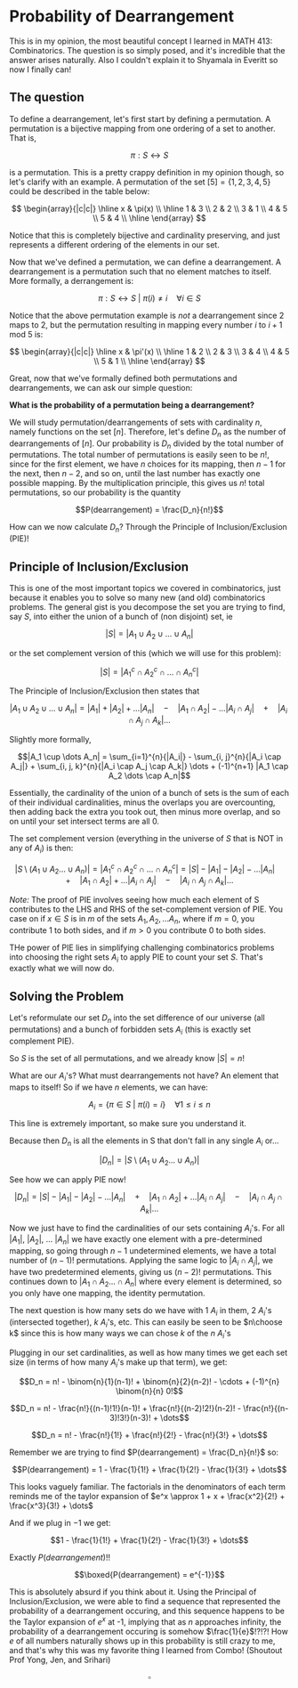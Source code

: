 # Probability of Dearrangement

This is in my opinion, the most beautiful concept I learned in MATH 413: Combinatorics. The question is so simply posed, and it's incredible that the answer arises naturally. Also I couldn't explain it to Shyamala in Everitt so now I finally can!

## The question
To define a dearrangement, let's first start by defining a permutation. A permutation is a bijective mapping from one ordering of a set to another. That is,

$$\pi: S \leftrightarrow S $$ 

is a permutation. This is a pretty crappy definition in my opinion though, so let's clarify with an example. A permutation of the set $[5] = \{1, 2, 3, 4, 5\}$ could be described in the table below:

$$
\begin{array}{|c|c|}
\hline
x & \pi(x) \\
\hline
1 & 3 \\
2 & 2 \\
3 & 1 \\
4 & 5 \\
5 & 4 \\
\hline
\end{array}
$$

Notice that this is completely bijective and cardinality preserving, and just represents a different ordering of the elements in our set.

Now that we've defined a permutation, we can define a dearrangement. A dearrangement is a permutation such that no element matches to itself. More formally, a derrangement is:

$$\pi: S \leftrightarrow S \ | \  \pi(i) \neq i \quad \forall i \in S$$ 

Notice that the above permutation example is *not* a dearrangement since $2$ maps to $2$, but the permutation resulting in mapping every number $i$ to $i+1$ mod $5$ is:

$$
\begin{array}{|c|c|}
\hline
x & \pi'(x) \\
\hline
1 & 2 \\
2 & 3 \\
3 & 4 \\
4 & 5 \\
5 & 1 \\
\hline
\end{array}
$$

Great, now that we've formally defined both permutations and dearrangements, we can ask our simple question:

**What is the probability of a permutation being a dearrangement?**

We will study permutation/dearrangements of sets with cardinality $n$, namely functions on the set $[n]$. Therefore, let's define $D_n$ as the number of dearrangements of $[n]$. Our probability is $D_n$ divided by the total number of permutations. The total number of permutations is easily seen to be $n!$, since for the first element, we have $n$ choices for its mapping, then $n-1$ for the next, then $n-2$, and so on, until the last number has exactly one possible mapping. By the multiplication principle, this gives us $n!$ total permutations, so our probability is the quantity 

$$P(dearrangement) = \frac{D_n}{n!}$$

How can we now calculate $D_n$? Through the Principle of Inclusion/Exclusion (PIE)!

## Principle of Inclusion/Exclusion

This is one of the most important topics we covered in combinatorics, just because it enables you to solve so many new (and old) combinatorics problems. The general gist is you decompose the set you are trying to find, say $S$, into either the union of a bunch of (non disjoint) set, ie

$$|S| = |A_1 \cup A_2 \cup \dots \cup A_n|$$

or the set complement version of this (which we will use for this problem):

$$|S| = |A_1^c \cap A_2^c \cap \dots \cap A_n^c|$$

The Principle of Inclusion/Exclusion then states that

$$|A_1 \cup A_2 \cup \dots \cup A_n| = |A_1| + |A_2| + \dots |A_n| \quad - \quad |A_1 \cap A_2| - \dots |A_i \cap A_j| \quad  + \quad |A_i \cap A_j \cap A_k| \dots$$

Slightly more formally,

$$|A_1 \cup \dots A_n| = \sum_{i=1}^{n}{|A_i|} - \sum_{i, j}^{n}{|A_i \cap A_j|} + \sum_{i, j, k}^{n}{|A_i \cap A_j \cap A_k|} \dots  + (-1)^{n+1} |A_1 \cap A_2 \dots \cap A_n|$$

Essentially, the cardinality of the union of a bunch of sets is the sum of each of their individual cardinalities, minus the overlaps you are overcounting, then adding back the extra you took out, then minus more overlap, and so on until your set intersect terms are all $0$.

The set complement version (everything in the universe of $S$ that is NOT in any of $A_i$) is then:

$$|S \setminus (A_1 \cup A_2 \dots \cup A_n)| = |A_1^c \cap A_2^c \cap \dots \cap A_n^c| = |S| - |A_1| - |A_2| - \dots |A_n| \quad + \quad |A_1 \cap A_2| + \dots |A_i \cap A_j| \quad  - \quad |A_i \cap A_j \cap A_k| \dots$$

*Note:* The proof of PIE involves seeing how much each element of S contributes to the LHS and RHS of the set-complement version of PIE. You case on if $x \in S$ is in $m$ of the sets $A_1, A_2, \dots A_n$, where if $m=0$, you contribute 1 to both sides, and if $m > 0$ you contribute 0 to both sides.

THe power of PIE lies in simplifying challenging combinatorics problems into choosing the right sets $A_i$ to apply PIE to count your set $S$. That's exactly what we will now do.

## Solving the Problem

Let's reformulate our set $D_n$ into the set difference of our universe (all permutations) and a bunch of forbidden sets $A_i$ (this is exactly set complement PIE).

So $S$ is the set of all permutations, and we already know $|S| = n!$

What are our $A_i$'s? What must dearrangements not have? An element that maps to itself! So if we have $n$ elements, we can have:

$$A_i = \{\pi \in S \ | \ \pi(i) = i \} \quad \forall 1 \le i \le n$$

This line is extremely important, so make sure you understand it.

Because then $D_n$ is all the elements in S that don't fall in any single $A_i$ or...

$$|D_n| = |S \setminus (A_1 \cup A_2 \dots \cup A_n)|$$

See how we can apply PIE now!

$$|D_n| = |S| - |A_1| - |A_2| - \dots |A_n| \quad + \quad |A_1 \cap A_2| + \dots |A_i \cap A_j| \quad  - \quad |A_i \cap A_j \cap A_k| \dots$$

Now we just have to find the cardinalities of our sets containing $A_i$'s. For all $\lvert A_1 \rvert$, $\lvert A_2 \rvert$, $\dots$ $\lvert A_n \rvert$ we have exactly one element with a pre-determined mapping, so going through $n-1$ undetermined elements, we have a total number of $(n-1)!$ permutations. Applying the same logic to $\lvert A_i \cap A_j \rvert$, we have two predetermined elements, giving us $(n-2)!$ permutations. This continues down to $\lvert A_1 \cap A_2 \dots \cap A_n \rvert$ where every element is determined, so you only have one mapping, the identity permutation. 

The next question is how many sets do we have with $1$ $A_i$ in them, $2$ $A_i$'s (intersected together), $k$ $A_i$'s, etc. This can easily be seen to be $n\choose k$ since this is how many ways we can chose $k$ of the $n$ $A_i$'s

Plugging in our set cardinalities, as well as how many times we get each set size (in terms of how many $A_i$'s make up that term), we get:

$$D_n = n! - \binom{n}{1}(n-1)! + \binom{n}{2}(n-2)! - \cdots + (-1)^{n} \binom{n}{n} 0!$$

$$D_n = n! - \frac{n!}{(n-1)!1!}(n-1)! + \frac{n!}{(n-2)!2!}(n-2)! - \frac{n!}{(n-3)!3!}(n-3)! + \dots$$

$$D_n = n! - \frac{n!}{1!} + \frac{n!}{2!} - \frac{n!}{3!} + \dots$$

Remember we are trying to find $P(dearrangement) = \frac{D_n}{n!}$ so:

$$P(dearrangement) = 1 - \frac{1}{1!} + \frac{1}{2!} - \frac{1}{3!} + \dots$$

This looks vaguely familiar. The factorials in the denominators of each term reminds me of the taylor expansion of $e^x \approx 1 + x + \frac{x^2}{2!} + \frac{x^3}{3!} + \dots$

And if we plug in $-1$ we get:

$$1 - \frac{1}{1!} + \frac{1}{2!} - \frac{1}{3!} + \dots$$

Exactly $P(dearrangement)!!$

$$\boxed{P(dearrangement) = e^{-1}}$$

This is absolutely absurd if you think about it. Using the Principal of Inclusion/Exclusion, we were able to find a sequence that represented the probability of a dearrangement occuring, and this sequence happens to be the Taylor expansion of $e^x$ at -1, implying that as $n$ approaches infinity, the probability of a dearrangement occuring is somehow $\frac{1}{e}$!?!?! How $e$ of all numbers naturally shows up in this probability is still crazy to me, and that's why this was my favorite thing I learned from Combo! (Shoutout Prof Yong, Jen, and Srihari)

$$\square$$